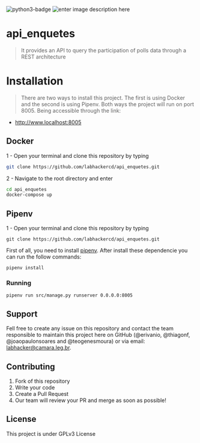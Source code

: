 ![python3-badge](https://img.shields.io/badge/python-django-green.svg)
![enter image description here](https://img.shields.io/badge/license-GPLv3-blue.svg)

# api_enquetes

> It provides an API to query the participation of polls data through a REST architecture

# Installation

> There are two ways to install this project. The first is using Docker and the second is using Pipenv. Both ways the project will run on port 8005. Being accessible through the link:

- http://www.localhost:8005

## Docker

1 - Open your terminal and clone this repository by typing

```sh
git clone https://github.com/labhackercd/api_enquetes.git
```

2 - Navigate to the root directory and enter

```sh
cd api_enquetes
docker-compose up
```

## Pipenv

1 - Open your terminal and clone this repository by typing

```
git clone https://github.com/labhackercd/api_enquetes.git
```

First of all, you need to install [pipenv](https://pipenv.readthedocs.io/en/latest/install/#installing-pipenv). After install these dependencie you can run the follow commands:

```
pipenv install
```

### Running

```
pipenv run src/manage.py runserver 0.0.0.0:8005
```

## Support

Fell free to create any issue on this repository and contact the team responsible to maintain this project here on GitHub (@erivanio, @thiagonf, @joaopaulonsoares and @teogenesmoura) or via email: labhacker@camara.leg.br.

## Contributing

1. Fork of this repository
2. Write your code
3. Create a Pull Request
4. Our team will review your PR and merge as soon as possible!

## License

This project is under GPLv3 License
